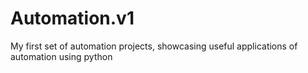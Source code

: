 # Automation.v1
My first set of automation projects, showcasing useful applications of automation using python 
